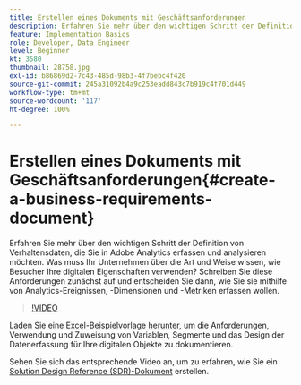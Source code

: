 ```yaml
---
title: Erstellen eines Dokuments mit Geschäftsanforderungen
description: Erfahren Sie mehr über den wichtigen Schritt der Definition von Verhaltensdaten, die Sie in Adobe Analytics erfassen und analysieren möchten.
feature: Implementation Basics
role: Developer, Data Engineer
level: Beginner
kt: 3580
thumbnail: 28758.jpg
exl-id: b86869d2-7c43-485d-98b3-4f7bebc4f420
source-git-commit: 245a31092b4a9c253eadd843c7b919c4f701d449
workflow-type: tm+mt
source-wordcount: '117'
ht-degree: 100%

---
```


# Erstellen eines Dokuments mit Geschäftsanforderungen{#create-a-business-requirements-document}

Erfahren Sie mehr über den wichtigen Schritt der Definition von Verhaltensdaten, die Sie in Adobe Analytics erfassen und analysieren möchten. Was muss Ihr Unternehmen über die Art und Weise wissen, wie Besucher Ihre digitalen Eigenschaften verwenden? Schreiben Sie diese Anforderungen zunächst auf und entscheiden Sie dann, wie Sie sie mithilfe von Analytics-Ereignissen, -Dimensionen und -Metriken erfassen wollen.

>[!VIDEO](https://video.tv.adobe.com/v/28758/?quality=12&learn=on)

[Laden Sie eine Excel-Beispielvorlage herunter](assets/aa_en_BRD_SDR_template.xlsx), um die Anforderungen, Verwendung und Zuweisung von Variablen, Segmente und das Design der Datenerfassung für Ihre digitalen Objekte zu dokumentieren.

Sehen Sie sich das entsprechende Video an, um zu erfahren, wie Sie ein [Solution Design Reference (SDR)-Dokument](creating-and-maintaining-an-sdr.md) erstellen.
